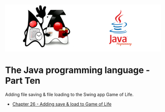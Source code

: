 ![](/assets/javarepologo.png)

# The Java programming language - Part Ten

Adding file saving & file loading to the Swing app Game of Life.

- [Chapter 26 - Adding save & load to Game of Life](/src/com/irisida/lang/part10/chapter26)